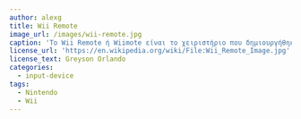 ```yaml
---
author: alexg
title: Wii Remote
image_url: /images/wii-remote.jpg
caption: 'Το Wii Remote ή Wiimote είναι το χειριστήριο που δημιουργήθηκε από τη Nintendo για την κονσόλα Wii. Με τη βοήθεια επιταχυνσιόμετρου και οπτικών αισθητήρων, το Wiimote επιτρέπει στον χρήστη να χειρίζεται αντικείμενα στην οθόνη με απλές χειρονομίες'
license_url: 'https://en.wikipedia.org/wiki/File:Wii_Remote_Image.jpg'
license_text: Greyson Orlando
categories:
  - input-device
tags:
  - Nintendo
  - Wii
---
```

